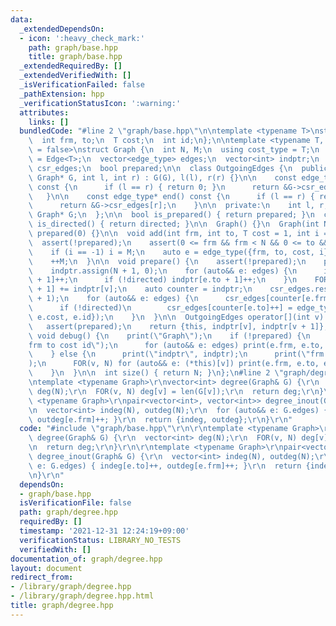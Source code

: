 ```yaml
---
data:
  _extendedDependsOn:
  - icon: ':heavy_check_mark:'
    path: graph/base.hpp
    title: graph/base.hpp
  _extendedRequiredBy: []
  _extendedVerifiedWith: []
  _isVerificationFailed: false
  _pathExtension: hpp
  _verificationStatusIcon: ':warning:'
  attributes:
    links: []
  bundledCode: "#line 2 \"graph/base.hpp\"\n\ntemplate <typename T>\nstruct Edge {\n\
    \  int frm, to;\n  T cost;\n  int id;\n};\n\ntemplate <typename T, bool directed\
    \ = false>\nstruct Graph {\n  int N, M;\n  using cost_type = T;\n  using edge_type\
    \ = Edge<T>;\n  vector<edge_type> edges;\n  vector<int> indptr;\n  vector<edge_type>\
    \ csr_edges;\n  bool prepared;\n\n  class OutgoingEdges {\n  public:\n    OutgoingEdges(const\
    \ Graph* G, int l, int r) : G(G), l(l), r(r) {}\n\n    const edge_type* begin()\
    \ const {\n      if (l == r) { return 0; }\n      return &G->csr_edges[l];\n \
    \   }\n\n    const edge_type* end() const {\n      if (l == r) { return 0; }\n\
    \      return &G->csr_edges[r];\n    }\n\n  private:\n    int l, r;\n    const\
    \ Graph* G;\n  };\n\n  bool is_prepared() { return prepared; }\n  constexpr bool\
    \ is_directed() { return directed; }\n\n  Graph() {}\n  Graph(int N) : N(N), M(0),\
    \ prepared(0) {}\n\n  void add(int frm, int to, T cost = 1, int i = -1) {\n  \
    \  assert(!prepared);\n    assert(0 <= frm && frm < N && 0 <= to && to < N);\n\
    \    if (i == -1) i = M;\n    auto e = edge_type({frm, to, cost, i});\n    edges.eb(e);\n\
    \    ++M;\n  }\n\n  void prepare() {\n    assert(!prepared);\n    prepared = true;\n\
    \    indptr.assign(N + 1, 0);\n    for (auto&& e: edges) {\n      indptr[e.frm\
    \ + 1]++;\n      if (!directed) indptr[e.to + 1]++;\n    }\n    FOR(v, N) indptr[v\
    \ + 1] += indptr[v];\n    auto counter = indptr;\n    csr_edges.resize(indptr.back()\
    \ + 1);\n    for (auto&& e: edges) {\n      csr_edges[counter[e.frm]++] = e;\n\
    \      if (!directed)\n        csr_edges[counter[e.to]++] = edge_type({e.to, e.frm,\
    \ e.cost, e.id});\n    }\n  }\n\n  OutgoingEdges operator[](int v) const {\n \
    \   assert(prepared);\n    return {this, indptr[v], indptr[v + 1]};\n  }\n\n \
    \ void debug() {\n    print(\"Graph\");\n    if (!prepared) {\n      print(\"\
    frm to cost id\");\n      for (auto&& e: edges) print(e.frm, e.to, e.cost, e.id);\n\
    \    } else {\n      print(\"indptr\", indptr);\n      print(\"frm to cost id\"\
    );\n      FOR(v, N) for (auto&& e: (*this)[v]) print(e.frm, e.to, e.cost, e.id);\n\
    \    }\n  }\n\n  int size() { return N; }\n};\n#line 2 \"graph/degree.hpp\"\n\r\
    \ntemplate <typename Graph>\r\nvector<int> degree(Graph& G) {\r\n  vector<int>\
    \ deg(N);\r\n  FOR(v, N) deg[v] = len(G[v]);\r\n  return deg;\r\n}\r\n\r\ntemplate\
    \ <typename Graph>\r\npair<vector<int>, vector<int>> degree_inout(Graph& G) {\r\
    \n  vector<int> indeg(N), outdeg(N);\r\n  for (auto&& e: G.edges) { indeg[e.to]++,\
    \ outdeg[e.frm]++; }\r\n  return {indeg, outdeg};\r\n}\r\n"
  code: "#include \"graph/base.hpp\"\r\n\r\ntemplate <typename Graph>\r\nvector<int>\
    \ degree(Graph& G) {\r\n  vector<int> deg(N);\r\n  FOR(v, N) deg[v] = len(G[v]);\r\
    \n  return deg;\r\n}\r\n\r\ntemplate <typename Graph>\r\npair<vector<int>, vector<int>>\
    \ degree_inout(Graph& G) {\r\n  vector<int> indeg(N), outdeg(N);\r\n  for (auto&&\
    \ e: G.edges) { indeg[e.to]++, outdeg[e.frm]++; }\r\n  return {indeg, outdeg};\r\
    \n}\r\n"
  dependsOn:
  - graph/base.hpp
  isVerificationFile: false
  path: graph/degree.hpp
  requiredBy: []
  timestamp: '2021-12-31 12:24:19+09:00'
  verificationStatus: LIBRARY_NO_TESTS
  verifiedWith: []
documentation_of: graph/degree.hpp
layout: document
redirect_from:
- /library/graph/degree.hpp
- /library/graph/degree.hpp.html
title: graph/degree.hpp
---
```

